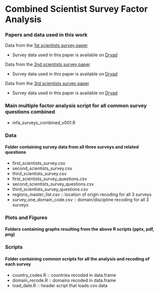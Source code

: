 # Combined Scientist Survey Factor Analysis
### Papers and data used in this work
Data from the [1st scientists survey paper](https://journals.plos.org/plosone/article?id=10.1371/journal.pone.0021101)

  * Survey data used in this paper is available on [Dryad](https://datadryad.org/stash/dataset/doi:10.5061/dryad.6t94p)

Data from the [2nd scientists survey paper](https://journals.plos.org/plosone/article?id=10.1371/journal.pone.0134826)

  * Survey data used in this paper is available on [Dryad](https://datadryad.org/stash/dataset/doi:10.5061/dryad.1ph92)

Data from the [3rd scientists survey paper](https://agupubs.onlinelibrary.wiley.com/doi/abs/10.1029/2018EA000461)

  * Survey data used in this paper is available on [Dryad](https://datadryad.org/stash/dataset/doi:10.5061/dryad.sv6t740)

### Main multiple factor analysis script for all common survey questions combined
  * mfa_surveys_combined_v001.R 

### Data
#### Folder containing survey data from all three surveys and related questions
  * first_scientists_survey.csv
  * second_scientists_survey.csv
  * third_scientists_survey.csv
  * first_scientists_survey_questions.csv
  * second_scientists_survey_questions.csv
  * third_scientists_survey_questions.csv
  * regions_master_list.csv :: location of origin recoding for all 3 surveys
  * survey_one_domain_code.csv :: domain/discipline recoding for all 3 surveys
  
### Plots and Figures
#### Folders containing graphs resulting from the above R scripts (pptx, pdf, png)
  
### Scripts
#### Folder containing common scripts for all the analysis and recoding of each survey
  * country_codes.R :: countries recoded in data.frame
  * domain_recode.R :: domains recoded in data.frame
  * load_date.R :: header script that loads csv data
